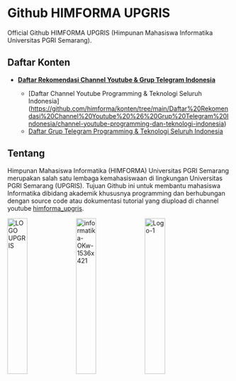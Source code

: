 # Github HIMFORMA UPGRIS

Official Github HIMFORMA UPGRIS (Himpunan Mahasiswa Informatika Universitas PGRI Semarang).

## Daftar Konten

- [**Daftar Rekomendasi Channel Youtube & Grup Telegram Indonesia**](https://github.com/himforma/konten/tree/main/Daftar%20Rekomendasi%20Channel%20Youtube%20%26%20Grup%20Telegram%20Indonesia)

  - [Daftar Channel Youtube Programming & Teknologi Seluruh Indonesia] (https://github.com/himforma/konten/tree/main/Daftar%20Rekomendasi%20Channel%20Youtube%20%26%20Grup%20Telegram%20Indonesia/channel-youtube-programming-dan-teknologi-indonesia)
  - [Daftar Grup Telegram Programming & Teknologi Seluruh Indonesia](https://github.com/himforma/konten/tree/main/Daftar%20Rekomendasi%20Channel%20Youtube%20%26%20Grup%20Telegram%20Indonesia/List-All-Programming-Telegram-Group)
  
## Tentang

Himpunan Mahasiswa Informatika (HIMFORMA) Universitas PGRI Semarang merupakan salah satu lembaga kemahasiswaan di lingkungan Universitas PGRI Semarang (UPGRIS). Tujuan Github ini untuk membantu mahasiswa Informatika dibidang akademik khususnya programming dan berhubungan dengan source code atau dokumentasi tutorial yang diupload di channel youtube [himforma_upgris](https://www.youtube.com/channel/UCxnZ7xtTv4G3y1vLF-2pWbA).

<img src="https://user-images.githubusercontent.com/99253129/211152200-55e0c548-5e9d-4fd9-be79-0676e18540fe.png" alt="LOGO UPGRIS" width="30%"/>

<img src="https://user-images.githubusercontent.com/99253129/187105526-05d620a8-393e-467e-9198-c1d6e9e6559f.png" alt="informatika-OKw-1536x421" width="30%"/>

<img src="https://user-images.githubusercontent.com/99253129/211152120-114b625b-19a6-4ecb-9554-9d5a95c27185.png" alt="Logo-1" width="30%"/>
